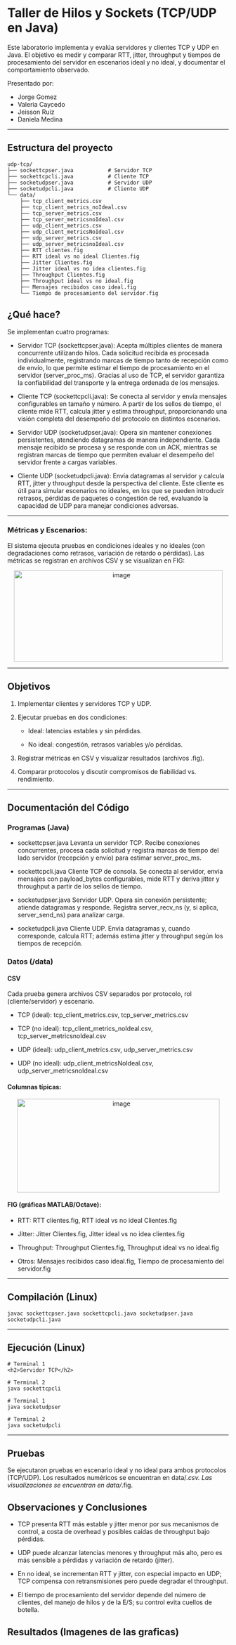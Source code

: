 # Taller de Hilos y Sockets (TCP/UDP en Java)

Este laboratorio implementa y evalúa servidores y clientes TCP y UDP en Java. El objetivo es medir y comparar RTT, jitter, throughput y tiempos de procesamiento del servidor en escenarios ideal y no ideal, y documentar el comportamiento observado.

Presentado por:

- Jorge Gomez
- Valeria Caycedo
- Jeisson Ruiz
- Daniela Medina

---

## Estructura del proyecto
``` 
udp-tcp/
├── sockettcpser.java           # Servidor TCP
├── sockettcpcli.java           # Cliente TCP
├── socketudpser.java           # Servidor UDP
├── socketudpcli.java           # Cliente UDP
└── data/
    ├── tcp_client_metrics.csv
    ├── tcp_client_metrics_noIdeal.csv
    ├── tcp_server_metrics.csv
    ├── tcp_server_metricsnoIdeal.csv
    ├── udp_client_metrics.csv
    ├── udp_client_metricsNoIdeal.csv
    ├── udp_server_metrics.csv
    ├── udp_server_metricsnoIdeal.csv
    ├── RTT clientes.fig
    ├── RTT ideal vs no ideal Clientes.fig
    ├── Jitter Clientes.fig
    ├── Jitter ideal vs no idea clientes.fig
    ├── Throughput Clientes.fig
    ├── Throughput ideal vs no ideal.fig
    ├── Mensajes recibidos caso ideal.fig
    └── Tiempo de procesamiento del servidor.fig
```
## ¿Qué hace?
Se implementan cuatro programas:

- Servidor TCP (sockettcpser.java): Acepta múltiples clientes de manera concurrente utilizando hilos. Cada solicitud recibida es procesada individualmente, registrando marcas de tiempo tanto de recepción como de envío, lo que permite estimar el tiempo de procesamiento en el servidor (server_proc_ms). Gracias al uso de TCP, el servidor garantiza la confiabilidad del transporte y la entrega ordenada de los mensajes.

- Cliente TCP (sockettcpcli.java): Se conecta al servidor y envía mensajes configurables en tamaño y número. A partir de los sellos de tiempo, el cliente mide RTT, calcula jitter y estima throughput, proporcionando una visión completa del desempeño del protocolo en distintos escenarios.

- Servidor UDP (socketudpser.java): Opera sin mantener conexiones persistentes, atendiendo datagramas de manera independiente. Cada mensaje recibido se procesa y se responde con un ACK, mientras se registran marcas de tiempo que permiten evaluar el desempeño del servidor frente a cargas variables.

- Cliente UDP (socketudpcli.java): Envía datagramas al servidor y calcula RTT, jitter y throughput desde la perspectiva del cliente. Este cliente es útil para simular escenarios no ideales, en los que se pueden introducir retrasos, pérdidas de paquetes o congestión de red, evaluando la capacidad de UDP para manejar condiciones adversas.

---

### Métricas y Escenarios:

El sistema ejecuta pruebas en condiciones ideales y no ideales (con degradaciones como retrasos, variación de retardo o pérdidas). Las métricas se registran en archivos CSV y se visualizan en FIG:

<div align="center">
<img width="475" height="208" alt="image" src="https://github.com/user-attachments/assets/5f11d5bb-3463-4269-bd68-38b834c52d62" />
</div>

---

## Objetivos

1. Implementar clientes y servidores TCP y UDP.

2. Ejecutar pruebas en dos condiciones:

    - Ideal: latencias estables y sin pérdidas.

    - No ideal: congestión, retrasos variables y/o pérdidas.

3. Registrar métricas en CSV y visualizar resultados (archivos .fig).

4. Comparar protocolos y discutir compromisos de fiabilidad vs. rendimiento.

---

## Documentación del Código

### Programas (Java)

- sockettcpser.java
  Levanta un servidor TCP. Recibe conexiones concurrentes, procesa cada solicitud y registra marcas     de tiempo del lado servidor (recepción y envío) para estimar server_proc_ms.

- sockettcpcli.java
  Cliente TCP de consola. Se conecta al servidor, envía mensajes con payload_bytes configurables,       mide RTT y deriva jitter y throughput a partir de los sellos de tiempo.

- socketudpser.java
  Servidor UDP. Opera sin conexión persistente; atiende datagramas y responde. Registra                 server_recv_ns (y, si aplica, server_send_ns) para analizar carga.

- socketudpcli.java
  Cliente UDP. Envía datagramas y, cuando corresponde, calcula RTT; además estima jitter y throughput   según los tiempos de recepción.

### Datos (/data)

#### CSV

Cada prueba genera archivos CSV separados por protocolo, rol (cliente/servidor) y escenario.

- TCP (ideal): tcp_client_metrics.csv, tcp_server_metrics.csv

- TCP (no ideal): tcp_client_metrics_noIdeal.csv, tcp_server_metricsnoIdeal.csv

- UDP (ideal): udp_client_metrics.csv, udp_server_metrics.csv

- UDP (no ideal): udp_client_metricsNoIdeal.csv, udp_server_metricsnoIdeal.csv

#### Columnas típicas:

<div align="center">
    <img width="461" height="213" alt="image" src="https://github.com/user-attachments/assets/9b582ae8-b891-43bf-8ed3-062a5581e850" />
</div>

#### FIG (gráficas MATLAB/Octave):

- RTT: RTT clientes.fig, RTT ideal vs no ideal Clientes.fig

- Jitter: Jitter Clientes.fig, Jitter ideal vs no idea clientes.fig

- Throughput: Throughput Clientes.fig, Throughput ideal vs no ideal.fig

- Otros: Mensajes recibidos caso ideal.fig, Tiempo de procesamiento del servidor.fig

--- 

 ## Compilación (Linux)
 ```
 javac sockettcpser.java sockettcpcli.java socketudpser.java socketudpcli.java
```
--- 

## Ejecución (Linux)
```
# Terminal 1
<h2>Servidor TCP</h2>
```
```
# Terminal 2
java sockettcpcli
```
```
# Terminal 1
java socketudpser
```
```
# Terminal 2
java socketudpcli
```
---

## Pruebas

Se ejecutaron pruebas en escenario ideal y no ideal para ambos protocolos (TCP/UDP).
Los resultados numéricos se encuentran en data/*.csv.
Las visualizaciones se encuentran en data/*.fig.

## Observaciones y Conclusiones

- TCP presenta RTT más estable y jitter menor por sus mecanismos de control, a costa de overhead y     posibles caídas de throughput bajo pérdidas.

- UDP puede alcanzar latencias menores y throughput más alto, pero es más sensible a pérdidas y        variación de retardo (jitter).

- En no ideal, se incrementan RTT y jitter, con especial impacto en UDP; TCP compensa con              retransmisiones pero puede degradar el throughput.

- El tiempo de procesamiento del servidor depende del número de clientes, del manejo de hilos y de     la E/S; su control evita cuellos de botella.

## Resultados (Imagenes de las graficas)
